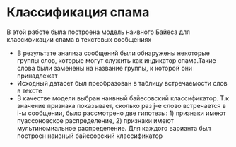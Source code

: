 # Классификация спама
В этой работе была построена модель наивного Байеса для классификации спама в текстовых сообщениях
* В результате анализа сообщений были обнаружены некоторые группы слов, которые могут служить как индикатор спама.Такие слова были заменены на название группы, к которой они принадлежат
* Исходный датасет был преобразован в таблицу встречаемости слов в тексте
* В качестве модели выбран наивный байесовский классификатор. Т.к значение признака показывает, сколько раз j-е слово встречается в i-м сообщении, было рассмотрено две гипотезы: 1) признаки имеют пуассоновское распределение, 2) признаки имеют мультиномиальное распределение. Для каждого варианта был построен наивный байесовский классификатор

